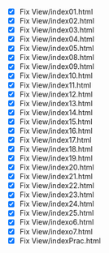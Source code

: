 - [x] Fix View/index01.html
- [x] Fix View/index02.html
- [x] Fix View/index03.html
- [x] Fix View/index04.html
- [x] Fix View/index05.html
- [x] Fix View/index08.html
- [x] Fix View/index09.html
- [x] Fix View/index10.html
- [x] Fix View/index11.html
- [x] Fix View/index12.html
- [x] Fix View/index13.html
- [x] Fix View/index14.html
- [x] Fix View/index15.html
- [x] Fix View/index16.html
- [x] Fix View/index17.html
- [x] Fix View/index18.html
- [x] Fix View/index19.html
- [x] Fix View/index20.html
- [x] Fix View/index21.html
- [x] Fix View/index22.html
- [x] Fix View/index23.html
- [x] Fix View/index24.html
- [x] Fix View/index25.html
- [x] Fix View/indexo6.html
- [x] Fix View/indexo7.html
- [x] Fix View/indexPrac.html
